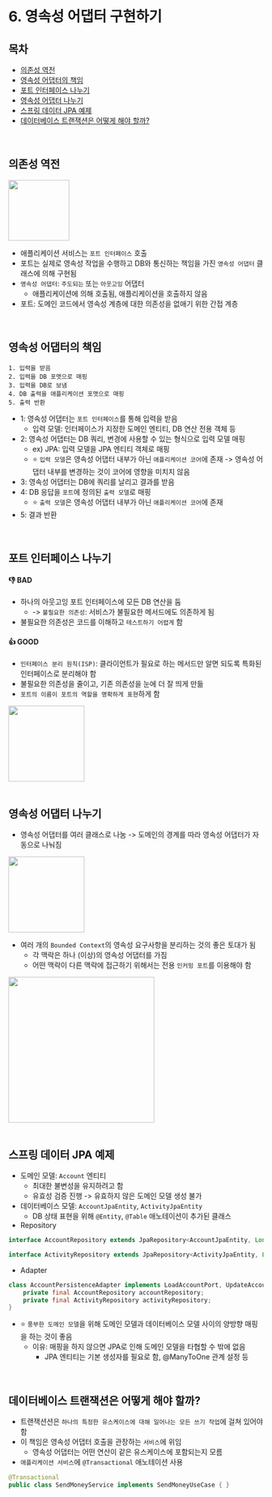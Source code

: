 # 6. 영속성 어댑터 구현하기

## 목차
* [의존성 역전](#의존성-역전)
* [영속성 어댑터의 책임](#영속성-어댑터의-책임)
* [포트 인터페이스 나누기](#포트-인터페이스-나누기)
* [영속성 어댑터 나누기](#영속성-어댑터-나누기)
* [스프링 데이터 JPA 예제](#스프링-데이터-jpa-예제)
* [데이터베이스 트랜잭션은 어떻게 해야 할까?](#데이터베이스-트랜잭션은-어떻게-해야-할까)

<br>

## 의존성 역전

<img src="https://github.com/HYEEWON/clean-architecture-1/assets/38900338/0f4a6e40-02fa-486b-ba1e-d3af670e5a38" height="120px">

* 애플리케이션 서비스는 `포트 인터페이스` 호출
* 포트는 실제로 영속성 작업을 수행하고 DB와 통신하는 책임을 가진 `영속성 어댑터` 클래스에 의해 구현됨
* `영속성 어댑터`: `주도되는` 또는 `아웃고잉` 어댑터
  * 애플리케이션에 의해 호출됨, 애플리케이션을 호출하지 않음
* 포트: 도메인 코드에서 영속성 계층에 대한 의존성을 없애기 위한 간접 계층

<br>

## 영속성 어댑터의 책임

```
1. 입력을 받음
2. 입력을 DB 포맷으로 매핑
3. 입력을 DB로 보냄
4. DB 출력을 애플리케이션 포맷으로 매핑
5. 출력 반환
```

* 1: 영속성 어댑터는 `포트 인터페이스`를 통해 입력을 받음
  * 입력 모델: 인터페이스가 지정한 도메인 엔티티, DB 연산 전용 객체 등
* 2: 영속성 어댑터는 DB 쿼리, 변경에 사용할 수 있는 형식으로 입력 모델 매핑
  * ex) JPA: 입력 모델을 JPA 엔티티 객체로 매핑
  * ⭐ `입력 모델`은 영속성 어댑터 내부가 아닌 `애플리케이션 코어`에 존재 -> 영속성 어댑터 내부를 변경하는 것이 코어에 영향을 미치지 않음
* 3: 영속성 어댑터는 DB에 쿼리를 날리고 결과를 받음
* 4: DB 응답을 `포트`에 정의된 `출력 모델`로 매핑
  * ⭐ `출력 모델`은 영속성 어댑터 내부가 아닌 `애플리케이션 코어`에 존재
* 5: 결과 반환

<br>

## 포트 인터페이스 나누기

#### 👎 BAD
* 하나의 아웃고잉 포트 인터페이스에 모든 DB 연산을 둠
  * -> `불필요한 의존성`: 서비스가 불필요한 메서드에도 의존하게 됨
* 불필요한 의존성은 코드를 이해하고 `테스트하기 어렵게` 함

#### 👍 GOOD
* `인터페이스 분리 원칙(ISP)`: 클라이언트가 필요로 하는 메서드만 알면 되도록 특화된 인터페이스로 분리해야 함
* 불필요한 의존성을 줄이고, 기존 의존성을 눈에 더 잘 띄게 만듦
* `포트의 이름이 포트의 역할을 명확하게 표현`하게 함

<img src="https://github.com/HYEEWON/clean-architecture-1/assets/38900338/1aa494dc-6c9c-428d-aabb-13cd2609616c" height="150px">

<br>
<br>

## 영속성 어댑터 나누기

* 영속성 어댑터를 여러 클래스로 나눔 -> 도메인의 경계를 따라 영속성 어댑터가 자동으로 나눠짐

<img src="https://github.com/HYEEWON/clean-architecture-1/assets/38900338/dcebc3c5-0aa9-42b3-96c4-1bba00418e61" height="150px">

* 여러 개의 `Bounded Context`의 영속성 요구사항을 분리하는 것의 좋은 토대가 됨
  * 각 맥락은 하나 (이상)의 영속성 어댑터를 가짐
  * 어떤 맥락이 다른 맥락에 접근하기 위해서는 전용 `인커밍 포트`를 이용해야 함

<img src="https://github.com/HYEEWON/clean-architecture-1/assets/38900338/b420d3c5-c634-4bb3-8581-672708150a5d" height="288px">

<br>
<br>

## 스프링 데이터 JPA 예제

* 도메인 모델: `Account` 엔티티
  * 최대한 불변성을 유지하려고 함
  * 유효성 검증 진행 -> 유효하지 않은 도메인 모델 생성 불가
* 데이터베이스 모델: `AccountJpaEntity`, `ActivityJpaEntity`
  * DB 상태 표현을 위해 `@Entity`, `@Table` 애노테이션이 추가된 클래스
* Repository

```java
interface AccountRepository extends JpaRepository<AccountJpaEntity, Long> { }
```

```java
interface ActivityRepository extends JpaRepository<ActivityJpaEntity, Long> { }
```

* Adapter

```java
class AccountPersistenceAdapter implements LoadAccountPort, UpdateAccountStatePort { 
    private final AccountRepository accountRepository;
    private final ActivityRepository activityRepository;
}
```

* ⭐ `풍부한 도메인 모델`을 위해 도메인 모델과 데이터베이스 모델 사이의 양방향 매핑을 하는 것이 좋음
  * 이유: 매핑을 하지 않으면 JPA로 인해 도메인 모델을 타협할 수 밖에 없음 
    * JPA 엔티티는 기본 생성자를 필요로 함, @ManyToOne 관계 설정 등

<br>

## 데이터베이스 트랜잭션은 어떻게 해야 할까?

* 트랜잭션션은 `하나의 특정한 유스케이스에 대해 일어나는 모든 쓰기 작업`에 걸쳐 있어야 함
* 이 책임은 영속성 어댑터 호출을 관장하는 `서비스`에 위임
  * 영속성 어댑터는 어떤 연산이 같은 유스케이스에 포함되는지 모름
* `애플리케이션 서비스`에 `@Transactional` 애노테이션 사용

```java
@Transactional
public class SendMoneyService implements SendMoneyUseCase { }
```
